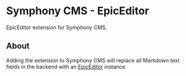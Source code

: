 Symphony CMS - EpicEditor
=========================

EpicEditor extension for Symphony CMS.

About
-----

Adding the extension to Symphony CMS will replace all Markdown text fields in the backend with an [EpicEditor][ee] instance.


[ee]: http://oscargodson.github.com/EpicEditor/
